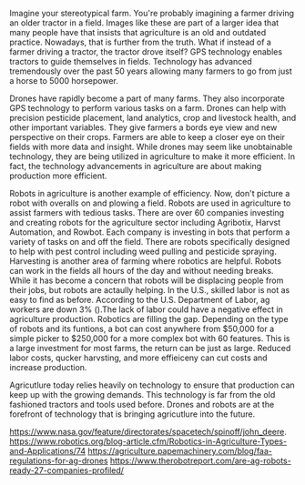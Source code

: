 Imagine your stereotypical farm. You're probably imagining a farmer driving an older tractor in a field. Images like these are part of a larger idea that many people have that insists that agriculture is an old and outdated practice. Nowadays, that is further from the truth. What if instead of a farmer driving a tractor, the tractor drove itself? GPS technology enables tractors to guide themselves in fields.  Technology has advanced tremendously over the past 50 years allowing many farmers to go from just a horse to 5000 horsepower. 

Drones have rapidly become a part of many farms. They also incorporate GPS technology to perform various tasks on a farm. Drones can help with precision pesticide placement, land analytics, crop and livestock health, and other important variables. They give farmers a bords eye view and new perspective on their crops. Farmers are able to keep a closer eye on their fields with more data and insight. While drones may seem like unobtainable technology, they are being utilized in agriculture to make it more efficient. In fact, the technology advancements in agriculture are about making production more efficient. 

Robots in agriculture is another example of efficiency. Now, don't picture a robot with overalls on and plowing a field. Robots are used in agriculture to assist farmers with tedious tasks. There are over 60 companies investing and creating robots for the agriculture sector including Agribotix, Harvst Automation, and Rowbot. Each company is investing in bots that perform a variety of tasks on and off the field.  There are robots specifically designed to help with pest control including weed pulling and pesticide spraying. Harvesting is another area of farming where robotics are helpful. Robots can work in the fields all hours of the day and without needing breaks. While it has become a concern that robots will be displacing people from their jobs, but robots are actaully helping. In the U.S., skilled labor is not as easy to find as before. According to the U.S. Department of Labor, ag workers are down 3% ().The lack of labor could have a negative effect in agriculture production. Robotics are filling the gap. Depending on the type of robots and its funtions, a bot can cost anywhere from $50,000 for a simple picker to $250,000 for a more complex bot with 60 features. This is a large investment for most farms, the return can be just as large. Reduced labor costs, qucker harvsting, and more effieiceny can cut costs and increase production. 

Agricutlure today relies heavily on technology to ensure that production can keep up with the growing demands. This technology is far from the old fashioned tractors and tools used before. Drones and robots are at the forefront of technology that is bringing agricutlure into the future. 

https://www.nasa.gov/feature/directorates/spacetech/spinoff/john_deere. 
https://www.robotics.org/blog-article.cfm/Robotics-in-Agriculture-Types-and-Applications/74
https://agriculture.papemachinery.com/blog/faa-regulations-for-ag-drones
https://www.therobotreport.com/are-ag-robots-ready-27-companies-profiled/
